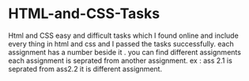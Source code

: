 # HTML-and-CSS-Tasks
Html and CSS easy and difficult tasks which I found  online and include every thing in html and css and I passed the tasks successfully.
each assignment has a number beside it .
you can find different assignments each assignment is seprated from another assignment.
ex : ass 2.1 is seprated from ass2.2 it is different assignment.
